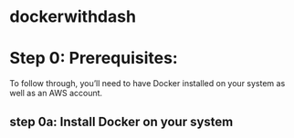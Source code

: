 # dockerwithdash

# Step 0: Prerequisites:
To follow through, you’ll need to have Docker installed on your system as well as an AWS account.

## step 0a: Install Docker on your system
